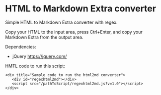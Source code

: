 # HTML to Markdown Extra converter

Simple HTML to Markdown Extra converter with regex.

Copy your HTML to the input area, press Ctrl+Enter, and copy your Markdown Extra from the output area.

Dependencies:
- jQuery <https://jquery.com/>

HMTL code to run this script:

```
<div title="Sample code to run the html2md converter">
   <div id="regexhtml2md"></div>
   <script src="/pathToScript/regexhtml2md.js?v=1.0"></script>
</div>

```
